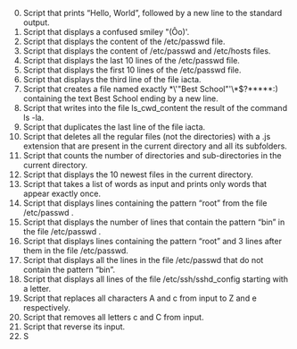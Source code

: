 0. Script that prints “Hello, World”, followed by a new line to the standard output.
1. Script that displays a confused smiley "(Ôo)'.
2. Script that displays the content of the /etc/passwd file.
3. Script that displays the content of /etc/passwd and /etc/hosts files.
4. Script that displays the last 10 lines of the /etc/passwd file.
5. Script that displays the first 10 lines of the /etc/passwd file.
6. Script that displays the third line of the file iacta.
7. Script that creates a file named exactly \*\\'"Best School"\'\\*$\?\*\*\*\*\*:) containing the text Best School ending by a new line.
8. Script that writes into the file ls_cwd_content the result of the command ls -la.
9. Script that duplicates the last line of the file iacta.
10. Script that deletes all the regular files (not the directories) with a .js extension that are present in the current directory and all its subfolders.
11. Script that counts the number of directories and sub-directories in the current directory.
12. Script that displays the 10 newest files in the current directory.
13. Script that takes a list of words as input and prints only words that appear exactly once.
14. Script that displays lines containing the pattern “root” from the file /etc/passwd .
15. Script that displays the number of lines that contain the pattern “bin” in the file /etc/passwd . 
16. Script that displays lines containing the pattern “root” and 3 lines after them in the file /etc/passwd.
17. Script that displays all the lines in the file /etc/passwd that do not contain the pattern “bin”. 
18. Script that displays all lines of the file /etc/ssh/sshd_config starting with a letter.
19. Script that replaces all characters A and c from input to Z and e respectively.
20. Script that removes all letters c and C from input.
21. Script that reverse its input.
22. S
